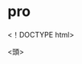 # pro
<！DOCTYPE html>
<html>
<頭>
  <meta charset = "utf-8">
  <meta name = "viewport" content = "width = device-width、initial-scale = 1.0">
  <title> Progate </ title>
  <link href = "https://maxcdn.bootstrapcdn.com/font-awesome/4.7.0/css/font-awesome.min.css" rel = "stylesheet" Integrity = "sha384-wvfXpqpZZVQGK6TAh5PVlGOfQNHSoD2xbE + QkPxCAFlNEevoEH3Sl0sibVcOQ匿名 ">
  <link rel = "stylesheet" type = "text / css" href = "stylesheet.css">
</ head>
<ボディ>
  <ヘッダー>
    <div class = "container">
      <div class = "header-left">
        <img class = "logo" src = "https://prog-8.com/images/html/advanced/main_logo.png">
      </ div>
      <span class = "fa fa-bars menu-icon"> </ span>
      <div class = "header-right">
        <ahref = "＃">ガイダンス</a>
        <ahref = "＃">ここ登録</a>
        <ahref = "＃" class = "login">ログイン</a>
      </ div>
    </ div>
  </ header>
  <div class = "top-wrapper">
    <div class = "container">
      <h1>コードを学ぶ。<br>創造性を学ぶ。</ h1>
      <p> Progateはオンライン学習学習です。<br>ももやさしいませんと甲で、プログラムを作成するプログラミングを学んでいきます。</ p>
      <div class = "btn-wrapper">
        <ahref = "＃" class = "btnsignup">ここ登録はこちら</a>
        <p>または</ p>
        <a href="#" class="btn facebook"> <span class = "fa fa-facebook"> </ span> Facebookで登録</a>
        <a href="#" class="btn twitter"> <span class = "fa fa-twitter"> </ span> Twitterで登録</a>
      </ div>
    </ div>
  </ div>
  <div class = "lesson-wrapper">
    <div class = "container">
      <div class = "heading">
        <h2>どこから始めればよいかを学びましょう！</ h2>
      </ div>
      <div class = "lessons">
        <div class = "lesson">
          <div class = "lesson-icon">
            <img src = "https://prog-8.com/images/html/advanced/html.png">
            <p> HTMLとCSS </ p>
          </ div>
          <pclass = "text-contents">編集リストの作成に使用する言語です。HTMLとCSSを作成して、いいなからを作成します。</ p>
        </ div>
        <div class = "lesson">
          <div class = "lesson-icon">
            <img src = "https://prog-8.com/images/html/advanced/jQuery.png">
            <p> jQuery </ p>
          </ div>
          <p class = "text-contents">記憶な備を手軽に実装JavaScriptなし、Ajax（エイジャックス）をなければてし、ファイルをダリと色々なでできます。</ p>
        </ div>
        <div class = "lesson">
          <div class = "lesson-icon">
            <img src = "https://prog-8.com/images/html/advanced/ruby.png">
            <p>ルビー</ p>
          </ div>
          <p class = "text-contents">オープンソースのフリーなプログラミング言語で、最よくあり生産性をありません。 </ p>
        </ div>
        <div class = "lesson">
          <div class = "lesson-icon">
            <img src = "https://prog-8.com/images/html/advanced/php.png">
            <p> PHP </ p>
          </ div>
          <pclass = "text-contents"> HTMLだけにするプログラムの内容をしたことはできません。PHPはHTMLにあり、プログラムを埋め込みます。</ p>
        </ div>
      </ div>
      <div class = "clear"> </ div>
    </ div>
  </ div>
  <div class = "message-wrapper">
    <div class = "container">
      <div class = "heading">
        <h2>さぁ、あなたもProgateでプログラミングを学みみませんか？</ h2>
        <h3>コーディングを学び、創造性を身に付けましょう！</ h3>
      </ div>
      <spanclass = "btnmessage">さっそく開発する</ span>
    </ div>
  </ div>
  <フッター>
    <div class = "container">
      <img src = "https://prog-8.com/images/html/advanced/footer_logo.png">
      <p>コーディングを学び、創造性を学ぶ。</ p>
    </ div>
  </フッター>
</ body>
</ html>
